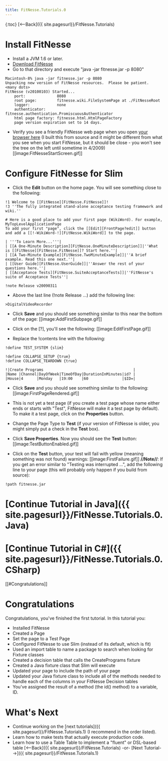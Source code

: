 ```yaml
---
title: FitNesse.Tutorials.0
---
```

{:toc}
[<--Back]({{ site.pagesurl}}/FitNesse.Tutorials)
# Install FitNesse
* Install a JVM 1.6 or later.
* [Download FitNesse](http://fitnesse.org/FrontPage.FitNesseDevelopment.DownLoad)
* Go to that directory and execute "java -jar fitnesse.jar -p 8080"
```terminal
Macintosh-8% java -jar fitnesse.jar -p 8080
Unpacking new version of FitNesse resources.  Please be patient.
<many dots>
FitNesse (v20100103) Started...
	port:              8080
	root page:         fitnesse.wiki.FileSystemPage at ./FitNesseRoot
	logger:            none
	authenticator:     fitnesse.authentication.PromiscuousAuthenticator
	html page factory: fitnesse.html.HtmlPageFactory
	page version expiration set to 14 days.
```
* Verify you see a friendly FitNesse web page when you open [your browser here](http://localhost:8080/) (I built this from source and it might be different from what you see when you start FitNesse, but it should be close - you won't see the tree on the left until sometime in 4/2009)
[[image:FitNesseStartScreen.gif]]

# Configure FitNesse for Slim
* Click the **Edit** button on the home page. You will see something close to the following:
```terminal
!1 Welcome to [[FitNesse][FitNesse.FitNesse]]!
!3 ''The fully integrated stand-alone acceptance testing framework and wiki.''

# Here is a good place to add your first page (WikiWord). For example, MyTopLevelApplicationPage
To add your first "page", click the [[Edit][FrontPage?edit]] button and add a [[!-WikiWord-!][FitNesse.WikiWord]] to the page.

| '''To Learn More...'''|
| [[A One-Minute Description][FitNesse.OneMinuteDescription]]|''What is [[FitNesse][FitNesse.FitNesse]]? Start here.''|
| [[A Two-Minute Example][FitNesse.TwoMinuteExample]]|''A brief example. Read this one next.''|
| [[User Guide][FitNesse.UserGuide]]|''Answer the rest of your questions here.''|
| [[Acceptance Tests][FitNesse.SuiteAcceptanceTests]]|''FitNesse's suite of Acceptance Tests''|

!note Release v20090311
```
* Above the last line (!note Release ...) add the following line:
```
>DigitalVideoRecorder
```
* Click **Save** and you should see something similar to this near the bottom of the page:
[[image:AddFirstSubpage.gif]]

* Click on the [?], you'll see the following:
[[image:EditFirstPage.gif]]

* Replace the !contents line with the following:
```
!define TEST_SYSTEM {slim}
 
!define COLLAPSE_SETUP {true}
!define COLLAPSE_TEARDOWN {true}
 
!|Create Programs                                        |
|Name |Channel|DayOfWeek|TimeOfDay|DurationInMinutes|id? |
|House|4      |Monday   |19:00    |60               |$ID=|
```

* Click **Save** and you should see something similar to the following:
[[image:FirstPageRendered.gif]]

* This is not yet a test page (if you create a test page whose name either ends or starts with "Test", FitNesse will make it a test page by default). To make it a test page, click on the **Properties** button.
* Change the Page Type to **Test** (if your version of FitNesse is older, you might simply put a check in the **Test** box).
* Click **Save Properties**. Now you should see the **Test** button:
[[image:TestButtonEnabled.gif]]

* Click on the **Test** button, your test will fail with yellow (meaning something was not found) warnings:
[[image:FirstFailure.gif]]
 **//Note//**: If you get an error similar to "Testing was interrupted ...", add the following line to your page (this will probably only happen if you build from source):
```
!path fitnesse.jar
```

# [Continue Tutorial in Java]({{ site.pagesurl}}/FitNesse.Tutorials.0.Java)
# [Continue Tutorial in C#]({{ site.pagesurl}}/FitNesse.Tutorials.0.CSharp)

[[#Congratulations]]
# Congratulations
Congratulations, you've finished the first tutorial. In this tutorial you:
* Installed FitNesse
* Created a Page
* Set the page to a Test Page
* Configured FitNesse to use Slim (instead of its default, which is fit)
* Used an import table to name a package to search when looking for Fixture classes
* Created a decision table that calls the CreatePrograms fixture
* Created a Java fixture class that Slim will execute
* Updated your page to include the path of your page
* Updated your Java fixture class to include all of the methods needed to handle each of the columns in your FitNesse Decision tables
* You've assigned the result of a method (the id() method) to a variable, ID.

# What's Next
* Continue working on the [next tutorials]({{ site.pagesurl}}/FitNesse.Tutorials.1) (I recommend in the order listed). 
* Learn how to make tests that actually execute production code.
* Learn how to use a Table Table to implement a "fluent" or DSL-based table
[<--Back]({{ site.pagesurl}}/FitNesse.Tutorials) -or- [Next Tutorial-->]({{ site.pagesurl}}/FitNesse.Tutorials.1)